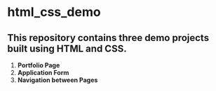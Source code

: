 # html_css_demo
## This repository contains three demo projects built using HTML and CSS. 
1. **Portfolio Page**   
2. **Application Form**   
3. **Navigation between Pages**   
